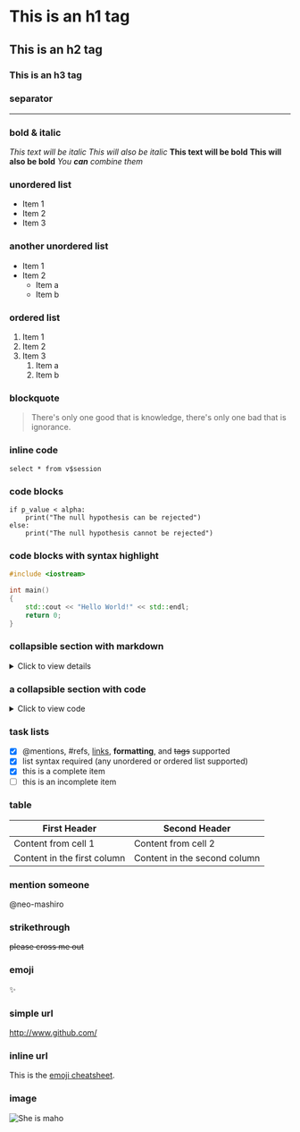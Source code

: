 # This is an h1 tag
## This is an h2 tag
### This is an h3 tag

### separator
---

### bold & italic
*This text will be italic*
_This will also be italic_
**This text will be bold**
__This will also be bold__
_You **can** combine them_

### unordered list
- Item 1
- Item 2
- Item 3

### another unordered list
* Item 1
* Item 2
  * Item a
  * Item b

### ordered list
1. Item 1
1. Item 2
1. Item 3
   1. Item a
   1. Item b

### blockquote
> There's only one good that is knowledge,
> there's only one bad that is ignorance.

### inline code
`select * from v$session`

### code blocks
```
if p_value < alpha:
    print("The null hypothesis can be rejected")
else:
    print("The null hypothesis cannot be rejected")
```

### code blocks with syntax highlight
```c++
#include <iostream>

int main()
{
    std::cout << "Hello World!" << std::endl;
    return 0;
}
```

### collapsible section with markdown
<details>
<summary>Click to view details</summary>

1. Any element
2. of markdown
    * can be nested
    * inside this tag
</details>

### a collapsible section with code
<details>
<summary>Click to view code</summary>

```javascript
function helloWorld() {
    console.log('Hello');
    return 'World!';
}
```
</details>

### task lists
- [x] @mentions, #refs, [links](), **formatting**, and <del>tags</del> supported
- [x] list syntax required (any unordered or ordered list supported)
- [x] this is a complete item
- [ ] this is an incomplete item

### table
First Header | Second Header
------------ | -------------
Content from cell 1 | Content from cell 2
Content in the first column | Content in the second column

### mention someone
@neo-mashiro

### strikethrough
~~please cross me out~~

### emoji
:sparkles:

### simple url
http://www.github.com/

### inline url
This is the [emoji cheatsheet](https://www.webpagefx.com/tools/emoji-cheat-sheet/).

### image
![She is maho](http://august-soft.com/daito/bnx/bnx150x600_14.jpg?)


